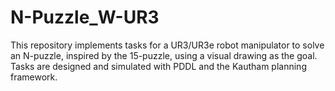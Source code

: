 # N-Puzzle_W-UR3
This repository implements tasks for a UR3/UR3e robot manipulator to solve an N-puzzle, inspired by the 15-puzzle, using a visual drawing as the goal. Tasks are designed and simulated with PDDL and the Kautham planning framework.
